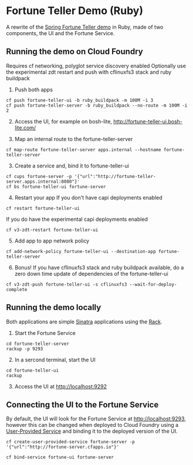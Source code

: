 Fortune Teller Demo (Ruby)
===

A rewrite of the [Spring Fortune Teller demo](https://github.com/spring-cloud-samples/fortune-teller) in Ruby, made of two components, the UI and the Fortune Service.

Running the demo on Cloud Foundry
---
Requires cf networking, polyglot service discovery enabled
Optionally use the experimental zdt restart and push with cflinuxfs3 stack and ruby buildpack

1. Push both apps
```
cf push fortune-teller-ui -b ruby_buildpack -m 100M -i 3 
cf push fortune-teller-server -b ruby_buildpack --no-route -m 100M -i 2
```
2. Access the UI, for example on bosh-lite, http://fortune-teller-ui.bosh-lite.com/

2. Map an internal route to the fortune-teller-server
```
cf map-route fortune-teller-server apps.internal --hostname fortune-teller-server
```
3. Create a service and, bind it to fortune-teller-ui
```
cf cups fortune-server -p '{"url":"http://fortune-teller-server.apps.internal:8080"}'
cf bs fortune-teller-ui fortune-server
```
4. Restart your app
If you don't have capi deployments enabled
```
cf restart fortune-teller-ui
```
If you do have the experimental capi deployments enabled
```
cf v3-zdt-restart fortune-teller-ui
```
5. Add app to app network policy
```
cf add-network-policy fortune-teller-ui --destination-app fortune-teller-server
```
6. Bonus! If you have cflinuxfs3 stack and ruby buildpack available, do a zero down time update of dependencies of the fortune-teller-ui
```
cf v3-zdt-push fortune-teller-ui -s cflinuxfs3 --wait-for-deploy-complete
```

Running the demo locally
---

Both applications are simple [Sinatra](http://sinatrarb.com/) applications using the [Rack](https://rack.github.io/). 

1. Start the Fortune Service

```
cd fortune-teller-server
rackup -p 9293
```

2. In a sercond terminal, start the UI


```
cd fortune-teller-ui
rackup
```

3. Access the UI at [http://localhost:9292](http://localhost:9292)


Connecting the UI to the Fortune Service
----

By default, the UI will look for the Fortune Service at [http://localhost:9293](http://localhost:9293), however this can be changed when deployed to Cloud Foundry using a [User-Provided Service](https://docs.cloudfoundry.org/devguide/services/user-provided.html) and binding it to the deployed version of the UI.

```
cf create-user-provided-service fortune-server -p '{"url":"http://fortune-server.cfapps.io"}'

cf bind-service fortune-ui fortune-server
```

